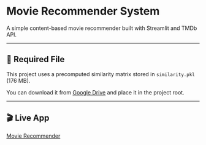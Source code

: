 # Movie Recommender System

A simple content-based movie recommender built with Streamlit and TMDb API.

---

## 🔗 Required File
This project uses a precomputed similarity matrix stored in `similarity.pkl` (176 MB).

You can download it from [Google Drive](https://drive.google.com/file/d/1o1bGuJJO9qUZoV_498_O49umSpG2E28d/view?usp=sharing) and place it in the project root.

---

## 🎬 Live App
[Movie Recommender](https://mujyft76zcztupkuoxzigv.streamlit.app/)
